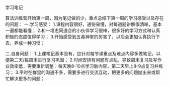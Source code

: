 学习笔记

算法训练营开始第一周，因为笔记做的少，重点总结下第一周的学习感受以及存在的问题：
一.学习感受：
1.课程内容很好，通俗易懂，对每道题讲解很清晰，基本一遍都能看懂；
2.和一堆志同道合的小伙伴学习很棒，很多好的学习方式和认真积极的态度值得学习；
3.开始感受到五毒神掌的厉害了，以后会更加认真执行下去，养成一种习惯；

二.自身问题：
1.上课笔记基本没有，应针对每节课重点及难点内容多做笔记，以便第二天/每周末进行复习巩固；
2.时间安排有问题有点乱，导致周末复习及写作业效率低，需要重新调整：每天晚8-10点学习新内容，第二天早上8-9点复习并练习；
3.平时在群里的沟通不多，需要多进行交流互动，把更多的问题抛出来或帮忙解决更多的问题；
